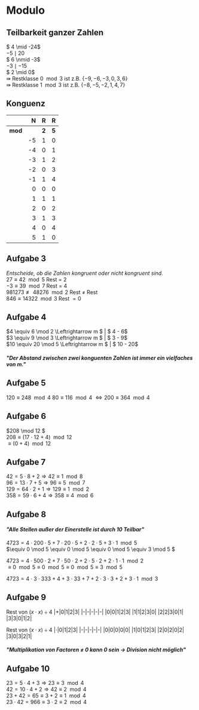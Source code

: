 # **Modulo**
## **Teilbarkeit ganzer Zahlen**
$ 4 \mid -24$\
$-5 \mid  20$\
$ 6 \nmid -3$\
$-3 \mid -15$\
$ 2 \mid   0$\
$\Rrightarrow$ Restklasse $0 \mod 3$ ist z.B. $\{-9, -6, -3, 0, 3, 6\}$\
$\Rrightarrow$ Restklasse $1 \mod 3$ ist z.B. $\{-8, -5, -2, 1, 4, 7\}$

## **Konguenz**
|       |N |R    |R    |
|-------|-:|:---:|:----|
|**mod**|  |**2**|**5**|
|       |-5|    1|    0|
|       |-4|    0|    1|
|       |-3|    1|    2|
|       |-2|    0|    3|
|       |-1|    1|    4|
|       | 0|    0|    0|
|       | 1|    1|    1|
|       | 2|    0|    2|
|       | 3|    1|    3|
|       | 4|    0|    4|
|       | 5|    1|    0|

## **Aufgabe 3**
*Entscheide, ob die Zahlen kongruent oder nicht kongruent sind.*\
$27 \equiv 42 \mod 5$ Rest = 2\
$-3 \equiv 39 \mod 7$ Rest = 4\
$981273 \not\equiv 48276 \mod 2$ Rest $\neq$ Rest\
$846 \equiv 14322 \mod 3$ Rest $= 0$

## Aufgabe 4
$4 \equiv 6 \mod 2 \Leftrightarrow m $ | $ 4 - 6$\
$3 \equiv 9 \mod 3 \Leftrightarrow m $ | $ 3 - 9$\
$10 \equiv 20 \mod 5 \Leftrightarrow m $ | $ 10 - 20$
#### *"Der Abstand zwischen zwei konguenten Zahlen ist immer ein vielfaches von $m$."*

## Aufgabe 5
$120 \equiv 248 \mod 4$
$80 \equiv 116 \mod 4$
$\Leftrightarrow 200 \equiv 364 \mod 4$

## Aufgabe 6
$208 \mod 12 $\
$208 \equiv (17 \cdot 12 + 4) \mod 12$\
$\equiv (0 + 4) \mod 12$

## Aufgabe 7
$42 = 5 \cdot 8 + 2 \Rightarrow 42 \equiv 1 \mod 8$\
$96 = 13 \cdot 7 + 5 \Rightarrow 96 \equiv 5 \mod 7$\
$129 = 64 \cdot 2 + 1 \Rightarrow 129 \equiv 1 \mod 2$\
$358 = 59 \cdot 6 + 4 \Rightarrow 358 \equiv 4 \mod 6$

## Aufgabe 8
#### *"Alle Stellen außer der Einerstelle ist durch 10 Teilbar"*
$4723 = 4 \cdot 200 \cdot 5 + 7 \cdot 20 \cdot 5 + 2 \cdot 2 \cdot 5 + 3 \cdot 1 \mod 5$\
$\equiv 0 \mod 5 \equiv 0 \mod 5 \equiv 0 \mod 5 \equiv 3 \mod 5 $

$4723 = 4 \cdot 500 \cdot 2 + 7 \cdot 50 \cdot 2 + 2 \cdot  5 \cdot 2 + 2 \cdot 1 \cdot 1 \mod 2$\
$\equiv 0 \mod 5 \equiv 0 \mod 5 \equiv 0 \mod 5 \equiv  3 \mod 5$

$4723 = 4 \cdot 3 \cdot 333 + 4 + 3 \cdot 33 + 7 + 2 \cdot 3 \cdot 3 + 2 + 3 \cdot 1 \mod 3$

## Aufgabe 9
Rest von $(x \cdot x) \div 4$
|+|0|1|2|3|
|-|-|-|-|-|
|0|0|1|2|3|
|1|1|2|3|0|
|2|2|3|0|1|
|3|3|0|1|2|

Rest von $(x \cdot x) \div 4$
|$\cdot$|0|1|2|3|
|-|-|-|-|-|
|0|0|0|0|0|
|1|0|1|2|3|
|2|0|2|0|2|
|3|0|3|2|1|

#### *"Multiplikation von Factoren $\neq$ 0 kann 0 sein $\rightarrow$ Division nicht möglich"*

## Aufgabe 10
$23 = 5 \cdot 4 + 3 \Rightarrow 23 \equiv 3 \mod 4$\
$42 = 10 \cdot 4 + 2 \Rightarrow 42 \equiv 2 \mod 4$\
$23 + 42 = 65 \equiv 3 + 2 \equiv 1 \mod 4$\
$23 \cdot 42 = 966 \equiv 3 \cdot 2 \equiv 2 \mod 4$